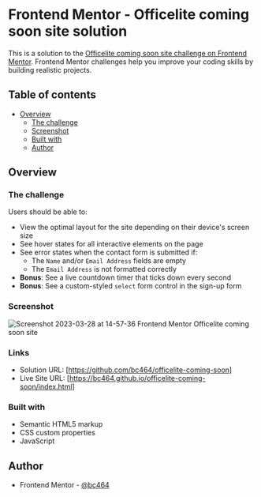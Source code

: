 # Frontend Mentor - Officelite coming soon site solution

This is a solution to the [Officelite coming soon site challenge on Frontend Mentor](https://www.frontendmentor.io/challenges/officelite-coming-soon-site-M4DIPNz8g). Frontend Mentor challenges help you improve your coding skills by building realistic projects. 

## Table of contents

- [Overview](#overview)
  - [The challenge](#the-challenge)
  - [Screenshot](#screenshot)
  - [Built with](#built-with)
  - [Author](#author)

## Overview

### The challenge

Users should be able to:

- View the optimal layout for the site depending on their device's screen size
- See hover states for all interactive elements on the page
- See error states when the contact form is submitted if:
  - The `Name` and/or `Email Address` fields are empty
  - The `Email Address` is not formatted correctly
- **Bonus**: See a live countdown timer that ticks down every second
- **Bonus**: See a custom-styled `select` form control in the sign-up form

### Screenshot

![Screenshot 2023-03-28 at 14-57-36 Frontend Mentor Officelite coming soon site](https://user-images.githubusercontent.com/82536545/228244160-ea998681-f084-4b56-a946-fa25e2dee110.png)


### Links

- Solution URL: [https://github.com/bc464/officelite-coming-soon]
- Live Site URL: [https://bc464.github.io/officelite-coming-soon/index.html]

### Built with

- Semantic HTML5 markup
- CSS custom properties
- JavaScript

## Author

- Frontend Mentor - [@bc464](https://www.frontendmentor.io/profile/yourusername)
